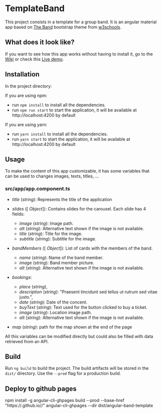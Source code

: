 # TemplateBand

This project consists in a template for a group band. It is an angular material app based on [The Band](https://www.w3schools.com/bootstrap/trybs_theme_band_full.htm) bootstrap theme from [w3schools](https://www.w3schools.com/).

## What does it look like?

If you want to see how this app works without having to install it, go to the [Wiki](https://github.com/juaamol/angular-band-template/wiki) or check this [Live demo](https://juaamol.github.io/angular-band-template/).

## Installation 

In the project directory:

If you are using npm:

* run `npm install` to install all the dependencies.
* run `npm run start` to start the application, it will be available at http://localhost:4200 by default

If you are using yarn:

* run `yarn install` to install all the dependencies.
* run `yarn start` to start the application, it will be available at http://localhost:4200 by default

## Usage

To make the content of this app customizable, it has some variables that can be used to changes images, texts, titles, ...

### src/app/app.component.ts

* *title* (_string_): Represents the title of the application

* *slides* ([ _Object_]): Contains slides for the carousel. Each slide has 4 fields:
  * *image* (_string_): Image path.
  * *alt* (_string_): Alternative text shown if the image is not available.
  * *title* (_string_): Title for the image.
  * *subtitle* (_string_): Subtitle for the image.

* *bandMembers* ([ _Object_]): List of cards with the members of the band.
  * *name* (_string_): Name of the band member.
  * *image* (_string_): Band member picture.
  * *alt* (_string_): Alternative text shown if the image is not available.

* *bookings*: 
  * *place* (_string_),
  * *description* (_string_): "Praesent tincidunt sed tellus ut rutrum sed vitae justo.",
  * *date* (_string_): Date of the concent.
  * *buyText* (_string_): Text used for the button clicked to buy a ticket.
  * *image* (_string_): Location image path.
  * *alt* (_string_): Alternative text shown if the image is not available.

* *map* (_string_): path for the map shown at the end of the page


All this variables can be modified directly but could also be filled with data retrieved from an API.

## Build

Run `ng build` to build the project. The build artifacts will be stored in the `dist/` directory. Use the `--prod` flag for a production build.


## Deploy to github pages

npm install -g angular-cli-ghpages
build --prod --base-href "https://<user-name>.github.io/<repo>/"
angular-cli-ghpages --dir dist/angular-band-template
